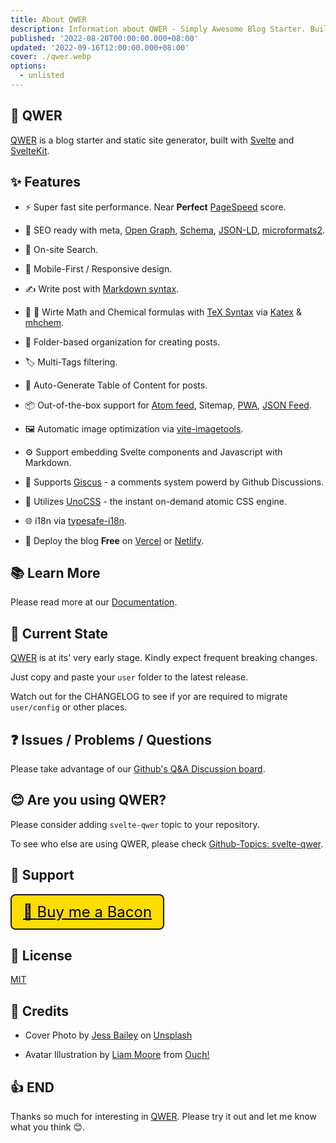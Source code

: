 ```yaml
---
title: About QWER
description: Information about QWER - Simply Awesome Blog Starter. Built using SvelteKit and Love.
published: '2022-08-20T00:00:00.000+08:00'
updated: '2022-09-16T12:00:00.000+08:00'
cover: ./qwer.webp
options:
  - unlisted
---
```


## 🎉 QWER

[QWER](https://github.com/kwchang0831/svelte-QWER) is a blog starter and static site generator, built with [Svelte](https://svelte.dev/) and [SvelteKit](https://kit.svelte.dev/).

<ImgZoom src="/preview.webp" alt="QWER Preview" />

<ImgZoom src="/mobile-preview.webp" alt="QWER Mobile Preview" />

## ✨ Features

- ⚡ Super fast site performance. Near **Perfect** [PageSpeed](https://pagespeed.web.dev/) score.

- 🤗 SEO ready with meta, [Open Graph](https://ogp.me/), [Schema](https://schema.org/), [JSON-LD](https://json-ld.org/), [microformats2](https://indieweb.org/microformats2).

- 🔎 On-site Search.

- 📱 Mobile-First / Responsive design.

- ✍️ Write post with [Markdown syntax](https://www.markdownguide.org/basic-syntax/).

- 🧮 🧪 Wirte Math and Chemical formulas with [TeX Syntax](https://www.math.brown.edu/johsilve/ReferenceCards/TeXRefCard.v1.5.pdf) via [Katex](https://katex.org/) & [mhchem](https://mhchem.github.io/MathJax-mhchem/).

- 📁 Folder-based organization for creating posts.

- 🏷️ Multi-Tags filtering.

- 📄 Auto-Generate Table of Content for posts.

- 📦 Out-of-the-box support for [Atom feed](https://validator.w3.org/feed/docs/atom.html), Sitemap, [PWA](https://web.dev/progressive-web-apps/), [JSON Feed](https://www.jsonfeed.org/).

- 🖼️ Automatic image optimization via [vite-imagetools](https://github.com/JonasKruckenberg/imagetools).

- ⚙️ Support embedding Svelte components and Javascript with Markdown.

- 💬 Supports [Giscus](https://github.com/giscus/giscus) - a comments system powerd by Github Discussions.

- 💄 Utilizes [UnoCSS](https://github.com/unocss/unocss) - the instant on-demand atomic CSS engine.

- 🌐 i18n via [typesafe-i18n](https://github.com/ivanhofer/typesafe-i18n).

- 🚀 Deploy the blog **Free** on [Vercel](https://vercel.com/) or [Netlify](https://Netlify.com/).

## 📚 Learn More

Please read more at our [Documentation](https://docs-svelte-qwer.vercel.app/).

## 👷 Current State

[QWER](https://github.com/kwchang0831/svelte-QWER) is at its' very early stage. Kindly expect frequent breaking changes.

Just copy and paste your `user` folder to the latest release.

Watch out for the CHANGELOG to see if yor are required to migrate `user/config` or other places.

## ❓ Issues / Problems / Questions

Please take advantage of our [Github's Q&A Discussion board](https://github.com/kwchang0831/svelte-QWER/discussions/categories/q-a).

## 😊 Are you using QWER?

Please consider adding `svelte-qwer` topic to your repository.

To see who else are using QWER, please check [Github-Topics: svelte-qwer](https://github.com/topics/svelte-qwer).

## 🎉 Support

<div class="flex" style="display:inline-block; font-size: 24px; --un-bg-opacity: 1; background-color: rgba(255, 221, 0); border-radius: 0.5rem; padding: 12px 18px; border: 2px solid;">
<a class="flex"  href="https://www.buymeacoffee.com/kwchang0831" style="color: black;" >
<span>🥓</span>
<span>Buy me a Bacon</span>
</a>
</div>

## 📝 License

[MIT](https://github.com/kwchang0831/svelte-QWER/blob/main/LICENSE)

## 🙏 Credits

- Cover Photo by <a href="https://unsplash.com/@jessbaileydesigns?utm_source=unsplash&utm_medium=referral&utm_content=creditCopyText">Jess Bailey</a> on <a href="https://unsplash.com/s/photos/note?utm_source=unsplash&utm_medium=referral&utm_content=creditCopyText">Unsplash</a>

- Avatar Illustration by <a href="https://icons8.com/illustrations/author/GrbQqWBEhaDS">Liam Moore</a> from <a href="https://icons8.com/illustrations">Ouch!</a>

## 👍 END

Thanks so much for interesting in [QWER](https://github.com/kwchang0831/svelte-QWER). Please try it out and let me know what you think 😊.
